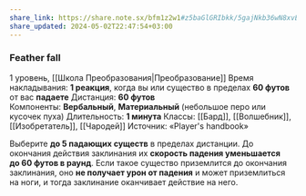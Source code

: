 ```yaml
---
share_link: https://share.note.sx/bfm1z2w1#z5baGlGRIbkk/5gajNkb36wN8xvEUnNV7pPmpfMgmms
share_updated: 2024-05-02T22:47:54+03:00
---
```

### Feather fall
1 уровень, [[Школа Преобразования|Преобразование]]
Время накладывания: **1 реакция**, когда вы или существо в пределах **60 футов** от вас **падаете**
Дистанция: **60 футов**
Компоненты: **Вербальный**, **Материальный** (небольшое перо или кусочек пуха)
Длительность: **1 минута**
Классы: [[Бард]], [[Волшебник]], [[Изобретатель]], [[Чародей]]
Источник: «Player's handbook»

Выберите **до 5 падающих существ** в пределах дистанции. До окончания действия заклинания их **скорость падения уменьшается до 60 футов в раунд**. Если такое существо приземлится до окончания заклинания, оно **не получает урон от падения** и может приземлиться на ноги, и тогда заклинание оканчивает действие на него.